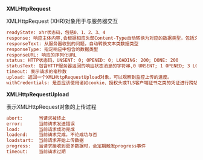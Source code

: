 **XMLHttpRequest**

XMLHttpRequest (XHR)对象用于与服务器交互

~~~ini
readyState: xhr状态码，包括0、1、2、3、4
response: 响应主体内容,会根据相应头部Content-Type自动转换为对应的数据类型，包括文本类型
responseText: 从服务器收到的问题，自动转换文本类数据类型
responseType: 指定响应中包含的数据类型
responseURL: 响应的序列化URL
status: HTTP状态码，UNSENT: 0; OPENED: 0; LOADING: 200; DONE: 200
statusText: 包含HTTP服务器返回的响应状态消息的字符串,0 UNSENT; 1 OPENED; 3 LOADING OK; 4 DONE OK
timeout: 表示请求的毫秒数
upload: 返回一个XMLHttpRequestUpload对象，可以观察到监控上传的进度。
withCredentials: 是否应该使用诸如cookie、授权头或TLS客户端证书之类的凭证进行跨站点访问控制请求。
~~~

**XMLHttpRequestUpload**

表示XMLHttpRequest对象的上传过程

~~~ini
abort:      当请求被终止
error:      当前请求发送错误
load:       当前请求成功完成
loadend:	当前请求完成，不论成功与否
loadstart:  当前请求开始上传数据
progress:   当请求接收到更多数据时，会定期触发progress事件
timeout:    当前请求过期
~~~

